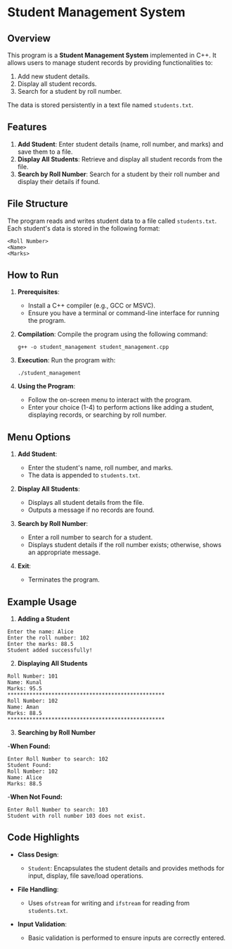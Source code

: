 # Student Management System

## Overview

This program is a **Student Management System** implemented in C++. It allows users to manage student records by providing functionalities to:

1. Add new student details.
2. Display all student records.
3. Search for a student by roll number.

The data is stored persistently in a text file named `students.txt`.

## Features

1. **Add Student**: Enter student details (name, roll number, and marks) and save them to a file.
2. **Display All Students**: Retrieve and display all student records from the file.
3. **Search by Roll Number**: Search for a student by their roll number and display their details if found.

## File Structure

The program reads and writes student data to a file called `students.txt`. Each student's data is stored in the following format:

```
<Roll Number>
<Name>
<Marks>
```

## How to Run

1. **Prerequisites**:
   - Install a C++ compiler (e.g., GCC or MSVC).
   - Ensure you have a terminal or command-line interface for running the program.

2. **Compilation**:
   Compile the program using the following command:
   ```
   g++ -o student_management student_management.cpp
   ```

3. **Execution**:
   Run the program with:
   ```
   ./student_management
   ```

4. **Using the Program**:
   - Follow the on-screen menu to interact with the program.
   - Enter your choice (1-4) to perform actions like adding a student, displaying records, or searching by roll number.

## Menu Options

1. **Add Student**:
   - Enter the student's name, roll number, and marks.
   - The data is appended to `students.txt`.

2. **Display All Students**:
   - Displays all student details from the file.
   - Outputs a message if no records are found.

3. **Search by Roll Number**:
   - Enter a roll number to search for a student.
   - Displays student details if the roll number exists; otherwise, shows an appropriate message.

4. **Exit**:
   - Terminates the program.

## Example Usage

1. **Adding a Student**
```
Enter the name: Alice
Enter the roll number: 102
Enter the marks: 88.5
Student added successfully!
```

2. **Displaying All Students**
```
Roll Number: 101
Name: Kunal
Marks: 95.5
**************************************************
Roll Number: 102
Name: Aman
Marks: 88.5
**************************************************
```

3. **Searching by Roll Number**


-**When Found:**
```
Enter Roll Number to search: 102
Student Found:
Roll Number: 102
Name: Alice
Marks: 88.5
```

-**When Not Found:**
```
Enter Roll Number to search: 103
Student with roll number 103 does not exist.
```

## Code Highlights

- **Class Design**:
  - `Student`: Encapsulates the student details and provides methods for input, display, file save/load operations.

- **File Handling**:
  - Uses `ofstream` for writing and `ifstream` for reading from `students.txt`.

- **Input Validation**:
  - Basic validation is performed to ensure inputs are correctly entered.
